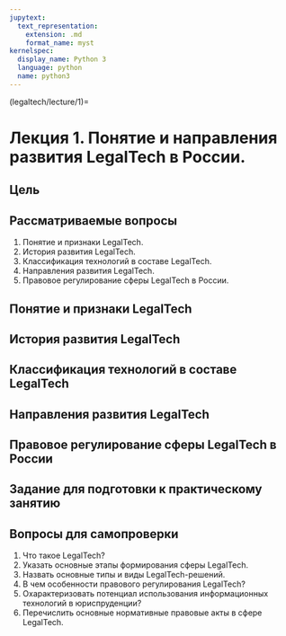 ```yaml
---
jupytext:
  text_representation:
    extension: .md
    format_name: myst
kernelspec:
  display_name: Python 3
  language: python
  name: python3
---
```


(legaltech/lecture/1)=
# Лекция 1. Понятие и направления развития LegalTech в России.

## Цель

## Рассматриваемые вопросы
1. Понятие и признаки LegalTech.
2. История развития LegalTech.
3. Классификация технологий в составе LegalTech.
4. Направления развития LegalTech.
5. Правовое регулирование сферы LegalTech в России.

## Понятие и признаки LegalTech

## История развития LegalTech

## Классификация технологий в составе LegalTech

## Направления развития LegalTech

## Правовое регулирование сферы LegalTech в России

## Задание для подготовки к практическому занятию

## Вопросы для самопроверки
1. Что такое LegalTech?
2. Указать основные этапы формирования сферы LegalTech.
3. Назвать основные типы и виды LegalTech-решений.
4. В чем особенности правового регулирования LegalTech?
5. Охарактеризовать потенциал использования информационных технологий в юриспруденции?
6. Перечислить основные нормативные правовые акты в сфере LegalTech.
